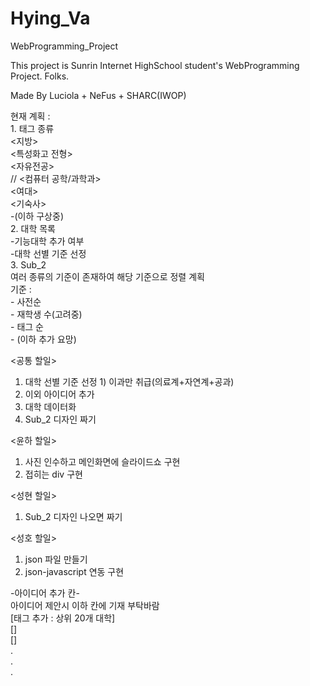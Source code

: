 # Hying_Va
 WebProgramming_Project

 This project is Sunrin Internet HighSchool student's WebProgramming Project. Folks.
 
 Made By Luciola + NeFus + SHARC(IWOP)

 현재 계획 :  
    1. 태그 종류  
        <지방>  
        <특성화고 전형>  
        <자유전공>  
        // <컴퓨터 공학/과학과>  
        <여대>  
        <기숙사>  
        -(이하 구상중)  
    2. 대학 목록  
        -기능대학 추가 여부  
        -대학 선별 기준 선정  
    3. Sub_2  
        여러 종류의 기준이 존재하여 해당 기준으로 정렬 계획  
        기준 :  
            - 사전순  
            - 재학생 수(고려중)  
            - 태그 순  
            - (이하 추가 요망)  

<공통 할일>  
1. 대학 선별 기준 선정    1) 이과만 취급(의료계+자연계+공과)  
2. 이외 아이디어 추가  
3. 대학 데이터화  
4. Sub_2 디자인 짜기  
  
<윤하 할일>  
1. 사진 인수하고 메인화면에 슬라이드쇼 구현  
2. 접히는 div 구현  
  
<성현 할일>  
1. Sub_2 디자인 나오면 짜기  
  
<성호 할일>
1. json 파일 만들기  
2. json-javascript 연동 구현  
  
-아이디어 추가 칸-  
    아이디어 제안시 이하 칸에 기재 부탁바람  
[태그 추가 : 상위 20개 대학]  
[]  
[]  
.  
.  
.
